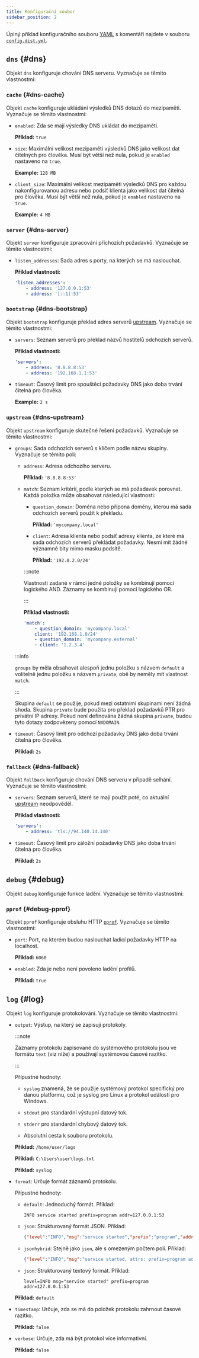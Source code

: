 ```yaml
---
title: Konfigurační soubor
sidebar_position: 2
---
```


<!-- markdownlint-configure-file {"ul-indent":{"indent":4,"start_indent":2,"start_indented":true}} -->

Úplný příklad konfiguračního souboru [YAML][yaml] s komentáři najdete v souboru [`config.dist.yml`][dist].

<!--
    TODO(a.garipov): Find ways to add IDs to individual list items.
-->

[dist]: https://github.com/AdguardTeam/AdGuardDNSClient/blob/master/config.dist.yaml
[yaml]: https://yaml.org/

## `dns` {#dns}

Objekt `dns` konfiguruje chování DNS serveru. Vyznačuje se těmito vlastnostmi:

### `cache` {#dns-cache}

Objekt `cache` konfiguruje ukládání výsledků DNS dotazů do mezipaměti. Vyznačuje se těmito vlastnostmi:

- `enabled`: Zda se mají výsledky DNS ukládat do mezipaměti.

  **Příklad:** `true`

- `size`: Maximální velikost mezipaměti výsledků DNS jako velikost dat čitelných pro člověka. Musí být větší než nula, pokud je `enabled` nastaveno na `true`.

  **Example:** `128 MB`

- `client_size`: Maximální velikost mezipaměti výsledků DNS pro každou nakonfigurovanou adresu nebo podsíť klienta jako velikost dat čitelná pro člověka. Musí být větší než nula, pokud je `enabled` nastaveno na `true`.

  **Example:** `4 MB`

### `server` {#dns-server}

Objekt `server` konfiguruje zpracování příchozích požadavků. Vyznačuje se těmito vlastnostmi:

- `listen_addresses`: Sada adres s porty, na kterých se má naslouchat.

  **Příklad vlastnosti:**

  ```yaml
  'listen_addresses':
      - address: '127.0.0.1:53'
      - address: '[::1]:53'
  ```

### `bootstrap` {#dns-bootstrap}

Objekt `bootstrap` konfiguruje překlad adres serverů [upstream](#dns-upstream). Vyznačuje se těmito vlastnostmi:

- `servers`: Seznam serverů pro překlad názvů hostitelů odchozích serverů.

  **Příklad vlastnosti:**

  ```yaml
  'servers':
      - address: '8.8.8.8:53'
      - address: '192.168.1.1:53'
  ```

- `timeout`: Časový limit pro spouštěcí požadavky DNS jako doba trvání čitelná pro člověka.

  **Example:** `2 s`

### `upstream` {#dns-upstream}

Objekt `upstream` konfiguruje skutečné řešení požadavků. Vyznačuje se těmito vlastnostmi:

- `groups`: Sada odchozích serverů s klíčem podle názvu skupiny. Vyznačuje se těmito poli:

  - `address`: Adresa odchozího serveru.

    **Příklad:** `'8.8.8.8:53'`

  - `match`: Seznam kritérií, podle kterých se má požadavek porovnat. Každá položka může obsahovat následující vlastnosti:

    - `question_domain`: Doména nebo přípona domény, kterou má sada odchozích serverů použít k překladu.

      **Příklad:** `'mycompany.local'`

    - `client`: Adresa klienta nebo podsíť adresy klienta, ze které má sada odchozích serverů překládat požadavky. Nesmí mít žádné významné bity mimo masku podsítě.

      **Příklad:** `'192.0.2.0/24'`

    :::note

    Vlastnosti zadané v rámci jedné položky se kombinují pomocí logického AND. Záznamy se kombinují pomocí logického OR.

    :::

    **Příklad vlastnosti:**

    ```yaml
    'match':
        - question_domain: 'mycompany.local'
        client: '192.168.1.0/24'
        - question_domain: 'mycompany.external'
        - client: '1.2.3.4'
    ```

  :::info

  `groups` by měla obsahovat alespoň jednu položku s názvem `default` a volitelně jednu položku s názvem `private`, obě by neměly mít vlastnost `match`.

  :::

  Skupina `default` se použije, pokud mezi ostatními skupinami není žádná shoda. Skupina `private` bude použita pro překlad požadavků PTR pro privátní IP adresy. Pokud není definována žádná skupina `private`, budou tyto dotazy zodpovězeny pomocí `NXDOMAIN`.

- `timeout`: Časový limit pro odchozí požadavky DNS jako doba trvání čitelná pro člověka.

  **Příklad:** `2s`

### `fallback` {#dns-fallback}

Objekt `fallback` konfiguruje chování DNS serveru v případě selhání. Vyznačuje se těmito vlastnostmi:

- `servers`: Seznam serverů, které se mají použít poté, co aktuální [upstream](#dns-upstream) neodpověděl.

  **Příklad vlastnosti:**

  ```yaml
  'servers':
      - address: 'tls://94.140.14.140'
  ```

- `timeout`: Časový limit pro záložní požadavky DNS jako doba trvání čitelná pro člověka.

  **Příklad:** `2s`

## `debug` {#debug}

Objekt `debug` konfiguruje funkce ladění. Vyznačuje se těmito vlastnostmi:

### `pprof` {#debug-pprof}

Objekt `pprof` konfiguruje obsluhu HTTP [`pprof`][pkg-pprof]. Vyznačuje se těmito vlastnostmi:

- `port`: Port, na kterém budou naslouchat ladicí požadavky HTTP na localhost.

  **Příklad:** `6060`

- `enabled`: Zda je nebo není povoleno ladění profilů.

  **Příklad:** `true`

[pkg-pprof]: https://golang.org/pkg/net/http/pprof

## `log` {#log}

Objekt `log` konfiguruje protokolování. Vyznačuje se těmito vlastnostmi:

- `output`: Výstup, na který se zapisují protokoly.

  :::note

  Záznamy protokolu zapisované do systémového protokolu jsou ve formátu `text` (viz níže) a používají systémovou časové razítko.

  :::

  Přípustné hodnoty:

  - `syslog` znamená, že se použije systémový protokol specifický pro danou platformu, což je syslog pro Linux a protokol událostí pro Windows.

  - `stdout` pro standardní výstupní datový tok.

  - `stderr` pro standardní chybový datový tok.

  - Absolutní cesta k souboru protokolu.

  **Příklad:** `/home/user/logs`

  **Příklad:** `C:\Users\user\logs.txt`

  **Příklad:** `syslog`

- `format`: Určuje formát záznamů protokolu.

  Přípustné hodnoty:

  - `default`: Jednoduchý formát. Příklad:

    ```none
    INFO service started prefix=program addr=127.0.0.1:53
    ```

  - `json`: Strukturovaný formát JSON. Příklad:

    ```json
    {"level":"INFO","msg":"service started","prefix":"program","addr":"127.0.0.1:53"}
    ```

  - `jsonhybrid`: Stejně jako `json`, ale s omezeným počtem polí. Příklad:

    ```json
    {"level":"INFO","msg":"service started, attrs: prefix=program addr=127.0.0.1:53"}
    ```

  - `json`: Strukturovaný textový formát. Příklad:

    ```none
    level=INFO msg="service started" prefix=program addr=127.0.0.1:53
    ```

  **Příklad:** `default`

- `timestamp`: Určuje, zda se má do položek protokolu zahrnout časové razítko.

  **Příklad:** `false`

- `verbose`: Určuje, zda má být protokol více informativní.

  **Příklad:** `false`
